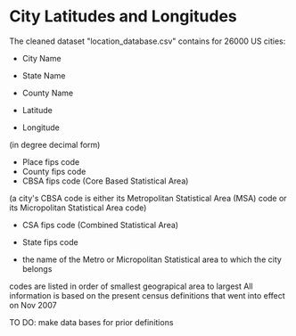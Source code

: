City Latitudes and Longitudes
=============================


The cleaned dataset "location_database.csv" contains for 26000 US cities:

* City Name
* State Name
* County Name

* Latitude
* Longitude

(in degree decimal form) 

* Place fips code
* County fips code
* CBSA fips code (Core Based Statistical Area)

(a city's CBSA code is either its Metropolitan Statistical Area (MSA) code or its Micropolitan Statistical Area code)

* CSA fips code (Combined Statistical Area)
* State fips code

* the name of the Metro or Micropolitan Statistical area to which the city belongs

codes are listed in order of smallest geograpical area to largest
All information is based on the present census definitions that went into effect on Nov 2007

TO DO: make data bases for prior definitions
